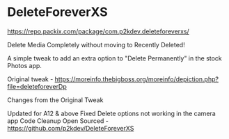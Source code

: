 # DeleteForeverXS

https://repo.packix.com/package/com.p2kdev.deleteforeverxs/

Delete Media Completely without moving to Recently Deleted!

A simple tweak to add an extra option to "Delete Permanently" in the stock Photos app.

Original tweak - https://moreinfo.thebigboss.org/moreinfo/depiction.php?file=deleteforeverDp

Changes from the Original Tweak

Updated for A12 & above
Fixed Delete options not working in the camera app
Code Cleanup
Open Sourced - https://github.com/p2kdev/DeleteForeverXS
